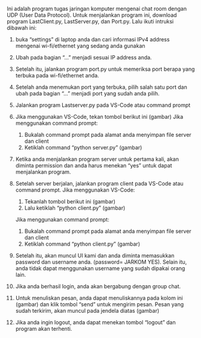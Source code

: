 Ini adalah program tugas jaringan komputer mengenai chat room dengan UDP (User Data Protocol). 
Untuk menjalankan program ini, download program LastClient.py, LastServer.py, dan Port.py. Lalu ikuti intruksi dibawah ini:

1. buka “settings” di laptop anda dan cari informasi IPv4 address mengenai wi-fi/ethernet yang sedang anda gunakan
2. Ubah pada bagian “...” menjadi sesuai IP address anda. 
3. Setelah itu, jalankan program port.py untuk memeriksa port berapa yang terbuka pada wi-fi/ethernet anda. 
4. Setelah anda menemukan port yang terbuka, pilih salah satu port dan ubah pada bagian “...” menjadi port yang sudah anda pilih.
5. Jalankan program Lastserver.py pada VS-Code atau command prompt
6. Jika menggunakan VS-Code, tekan tombol berikut ini (gambar)
      Jika menggunakan command prompt:
      1. Bukalah command prompt pada alamat anda menyimpan file server dan client 
      2. Ketiklah command “python server.py” (gambar) 
7. Ketika anda menjalankan program server untuk pertama kali, akan diminta permission dan anda harus menekan “yes” untuk dapat menjalankan program.
8. Setelah server berjalan, jalankan program client pada VS-Code atau command prompt.
      Jika menggunakan VS-Code:
      1. Tekanlah tombol berikut ini (gambar)
      2. Lalu ketiklah “python client.py”  (gambar)

      Jika menggunakan command prompt:
      1. Bukalah command prompt pada alamat anda menyimpan file server dan client 
      2. Ketiklah command “python client.py” (gambar)
9. Setelah itu, akan muncul UI kami dan anda diminta memasukkan password dan username anda. (password= JARKOM YES). Selain itu, anda tidak dapat menggunakan username yang sudah dipakai orang lain.
10. Jika anda berhasil login, anda akan bergabung dengan group chat.
11. Untuk menuliskan pesan, anda dapat menuliskannya pada kolom ini (gambar) dan klik tombol “send” untuk mengirim pesan. Pesan yang sudah terkirim, akan muncul pada jendela diatas (gambar)
12. Jika anda ingin logout, anda dapat menekan tombol “logout” dan program akan terhenti.

